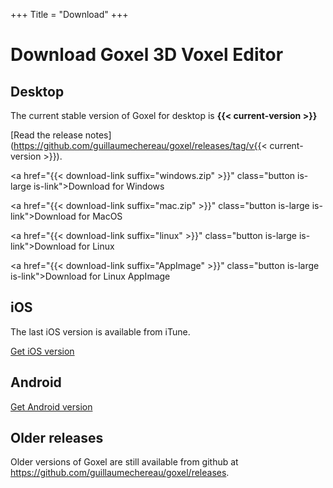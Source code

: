 +++
Title = "Download"
+++

# Download Goxel 3D Voxel Editor

## Desktop

The current stable version of Goxel for desktop is
**{{< current-version >}}**

[Read the release notes](https://github.com/guillaumechereau/goxel/releases/tag/v{{< current-version >}}).

<a href="{{< download-link suffix="windows.zip" >}}"
   class="button is-large is-link">Download for Windows</a>

<a href="{{< download-link suffix="mac.zip" >}}"
   class="button is-large is-link">Download for MacOS</a>

<a href="{{< download-link suffix="linux" >}}"
   class="button is-large is-link">Download for Linux</a>

<a href="{{< download-link suffix="AppImage" >}}"
   class="button is-large is-link">Download for Linux AppImage</a>

## iOS

The last iOS version is available from iTune.

<a href="https://itunes.apple.com/us/app/goxel-3d-voxel-editor/id1259097826"
   class="button is-large is-link">Get iOS version</a>

## Android

<a href="https://play.google.com/store/apps/details?id=com.noctuasoftware.goxel"
   class="button is-large is-link">Get Android version</a>

## Older releases

Older versions of Goxel are still available from github at
https://github.com/guillaumechereau/goxel/releases.
